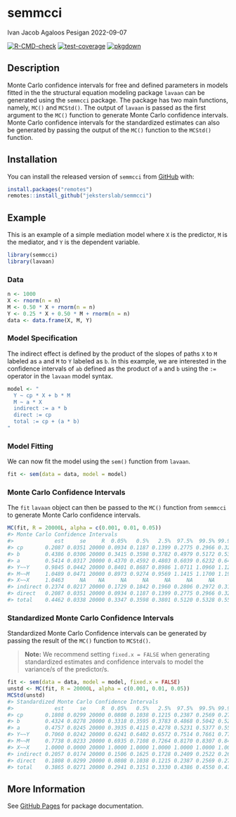 semmcci
================
Ivan Jacob Agaloos Pesigan
2022-09-07

<!-- README.md is generated from README.Rmd. Please edit that file -->
<!-- badges: start -->

[![R-CMD-check](https://github.com/jeksterslab/semmcci/workflows/R-CMD-check/badge.svg)](https://github.com/jeksterslab/semmcci/actions)
[![test-coverage](https://github.com/jeksterslab/semmcci/actions/workflows/test-coverage.yaml/badge.svg)](https://github.com/jeksterslab/semmcci/actions/workflows/test-coverage.yaml)
[![pkgdown](https://github.com/jeksterslab/semmcci/actions/workflows/pkgdown.yaml/badge.svg)](https://github.com/jeksterslab/semmcci/actions/workflows/pkgdown.yaml)
<!-- badges: end -->

## Description

Monte Carlo confidence intervals for free and defined parameters in
models fitted in the the structural equation modeling package `lavaan`
can be generated using the `semmcci` package. The package has two main
functions, namely, `MC()` and `MCStd()`. The output of `lavaan` is
passed as the first argument to the `MC()` function to generate Monte
Carlo confidence intervals. Monte Carlo confidence intervals for the
standardized estimates can also be generated by passing the output of
the `MC()` function to the `MCStd()` function.

## Installation

You can install the released version of `semmcci` from
[GitHub](https://github.com/jeksterslab/semmcci) with:

``` r
install.packages("remotes")
remotes::install_github("jeksterslab/semmcci")
```

## Example

This is an example of a simple mediation model where `X` is the
predictor, `M` is the mediator, and `Y` is the dependent variable.

``` r
library(semmcci)
library(lavaan)
```

### Data

``` r
n <- 1000
X <- rnorm(n = n)
M <- 0.50 * X + rnorm(n = n)
Y <- 0.25 * X + 0.50 * M + rnorm(n = n)
data <- data.frame(X, M, Y)
```

### Model Specification

The indirect effect is defined by the product of the slopes of paths `X`
to `M` labeled as `a` and `M` to `Y` labeled as `b`. In this example, we
are interested in the confidence intervals of `ab` defined as the
product of `a` and `b` using the `:=` operator in the `lavaan` model
syntax.

``` r
model <- "
  Y ~ cp * X + b * M
  M ~ a * X
  indirect := a * b
  direct := cp
  total := cp + (a * b)
"
```

### Model Fitting

We can now fit the model using the `sem()` function from `lavaan`.

``` r
fit <- sem(data = data, model = model)
```

### Monte Carlo Confidence Intervals

The `fit` `lavaan` object can then be passed to the `MC()` function from
`semmcci` to generate Monte Carlo confidence intervals.

``` r
MC(fit, R = 20000L, alpha = c(0.001, 0.01, 0.05))
#> Monte Carlo Confidence Intervals
#>             est     se     R  0.05%   0.5%   2.5%  97.5%  99.5% 99.95%
#> cp       0.2087 0.0351 20000 0.0934 0.1187 0.1399 0.2775 0.2966 0.3201
#> b        0.4386 0.0306 20000 0.3415 0.3598 0.3782 0.4979 0.5172 0.5372
#> a        0.5414 0.0317 20000 0.4370 0.4592 0.4803 0.6039 0.6232 0.6494
#> Y~~Y     0.9845 0.0442 20000 0.8401 0.8687 0.8986 1.0711 1.0960 1.1269
#> M~~M     1.0489 0.0471 20000 0.8973 0.9274 0.9569 1.1415 1.1700 1.1970
#> X~~X     1.0463     NA    NA     NA     NA     NA     NA     NA     NA
#> indirect 0.2374 0.0217 20000 0.1729 0.1842 0.1960 0.2806 0.2972 0.3170
#> direct   0.2087 0.0351 20000 0.0934 0.1187 0.1399 0.2775 0.2966 0.3201
#> total    0.4462 0.0338 20000 0.3347 0.3598 0.3801 0.5120 0.5328 0.5558
```

### Standardized Monte Carlo Confidence Intervals

Standardized Monte Carlo Confidence intervals can be generated by
passing the result of the `MC()` function to `MCStd()`.

> **Note:** We recommend setting `fixed.x = FALSE` when generating
> standardized estimates and confidence intervals to model the
> variance/s of the predictor/s.

``` r
fit <- sem(data = data, model = model, fixed.x = FALSE)
unstd <- MC(fit, R = 20000L, alpha = c(0.001, 0.01, 0.05))
MCStd(unstd)
#> Standardized Monte Carlo Confidence Intervals
#>             est     se     R  0.05%   0.5%   2.5%  97.5%  99.5% 99.95%
#> cp       0.1808 0.0299 20000 0.0808 0.1038 0.1215 0.2387 0.2569 0.2785
#> b        0.4324 0.0278 20000 0.3318 0.3595 0.3783 0.4868 0.5042 0.5214
#> a        0.4757 0.0245 20000 0.3935 0.4115 0.4278 0.5231 0.5377 0.5536
#> Y~~Y     0.7060 0.0242 20000 0.6241 0.6402 0.6572 0.7514 0.7661 0.7791
#> M~~M     0.7738 0.0233 20000 0.6935 0.7108 0.7264 0.8170 0.8307 0.8452
#> X~~X     1.0000 0.0000 20000 1.0000 1.0000 1.0000 1.0000 1.0000 1.0000
#> indirect 0.2057 0.0174 20000 0.1506 0.1625 0.1728 0.2409 0.2522 0.2686
#> direct   0.1808 0.0299 20000 0.0808 0.1038 0.1215 0.2387 0.2569 0.2785
#> total    0.3865 0.0271 20000 0.2941 0.3151 0.3330 0.4386 0.4550 0.4748
```

## More Information

See [GitHub Pages](https://jeksterslab.github.io/semmcci/index.html) for
package documentation.
